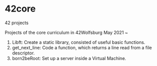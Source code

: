 # 42core
42 projects

Projects of the core curriculum in 42Wolfsburg
May 2021 ~

1. Libft: Create a static library, consisted of useful basic functions.
2. get_next_line: Code a function, which returns a line read from a file descriptor.
3. born2beRoot: Set up a server inside a Virtual Machine.
